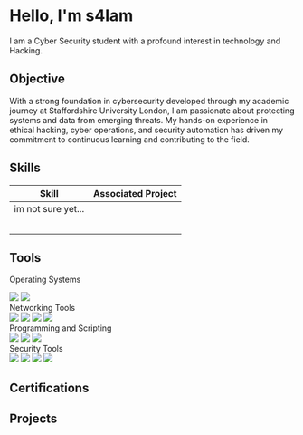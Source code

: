 # Hello, I'm s4lam



I am a Cyber Security student with a profound interest in technology and Hacking.

## Objective

With a strong foundation in cybersecurity developed through my academic journey at Staffordshire University London, I am passionate about protecting systems and data from emerging threats. My hands-on experience in ethical hacking, cyber operations, and security automation has driven my commitment to continuous learning and contributing to the field.

## Skills

| Skill                                         | Associated Project         |
|-----------------------------------------------|----------------------------|
|                im not sure yet...                               |                            |
|                                               |                            |
|                                               |                            |
|                                               |                            |
|                                               |                            |
|                                               |                            |

## Tools

Operating Systems
<div> <img src="https://img.shields.io/badge/-Kali_Linux-557C94?&style=for-the-badge&logo=Linux&logoColor=white" /> <img src="https://img.shields.io/badge/-Windows-0078D6?&style=for-the-badge&logo=Windows&logoColor=white" /> </div>
Networking Tools
<div> <img src="https://img.shields.io/badge/-Wireshark-1679A7?&style=for-the-badge&logo=Wireshark&logoColor=white" /> <img src="https://img.shields.io/badge/-Nmap-4682B4?&style=for-the-badge&logo=Nmap&logoColor=white" /> <img src="https://img.shields.io/badge/-Netcat-3C3C3C?&style=for-the-badge&logoColor=white" /> <img src="https://img.shields.io/badge/-Burp_Suite-FF6600?&style=for-the-badge&logo=BurpSuite&logoColor=white" /> </div>
Programming and Scripting
<div> <img src="https://img.shields.io/badge/-Python-3776AB?&style=for-the-badge&logo=Python&logoColor=white" /> <img src="https://img.shields.io/badge/-Bash-4EAA25?&style=for-the-badge&logo=GNU-Bash&logoColor=white" /> <img src="https://img.shields.io/badge/-Powershell-5391FE?&style=for-the-badge&logo=Powershell&logoColor=white" /> </div>
Security Tools
<div> <img src="https://img.shields.io/badge/-Metasploit-0078D4?&style=for-the-badge&logo=Metasploit&logoColor=white" /> <img src="https://img.shields.io/badge/-Aircrack--ng-FF6600?&style=for-the-badge&logoColor=white" /> <img src="https://img.shields.io/badge/-John_the_Ripper-5A9F4E?&style=for-the-badge&logoColor=white" /> <img src="https://img.shields.io/badge/-Hydra-3C3C3C?&style=for-the-badge&logoColor=white" /> </div>

## Certifications
<div>

</div>

## Projects
